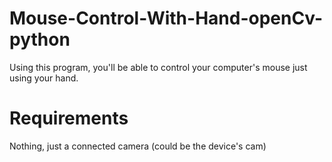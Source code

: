 # Mouse-Control-With-Hand-openCv-python

Using this program, you'll be able to control your computer's mouse just using your hand.

# Requirements
Nothing, just a connected camera (could be the device's cam)
